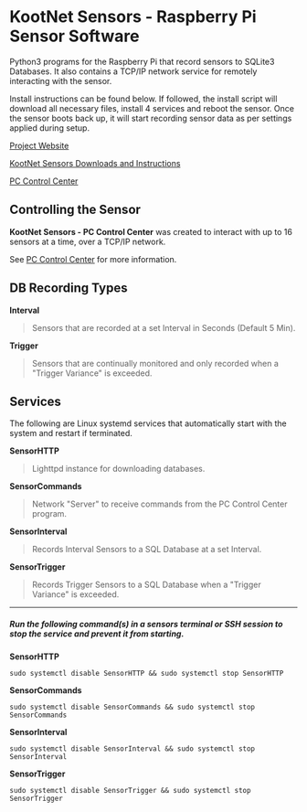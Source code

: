 # KootNet Sensors - Raspberry Pi Sensor Software
Python3 programs for the Raspberry Pi that record sensors to SQLite3 Databases.  It also contains a TCP/IP network service for remotely interacting with the sensor.

Install instructions can be found below.  If followed, the install script will download all necessary files, install 4 services and reboot the sensor.  Once the sensor boots back up, it will start recording sensor data as per settings applied during setup.

[Project Website](http://kootenay-networks.com/?page_id=170)

[KootNet Sensors Downloads and Instructions](http://kootenay-networks.com/?page_id=236)

[PC Control Center](https://github.com/chad-ermacora/sensor-control-center)


Controlling the Sensor
-------------------------

**KootNet Sensors - PC Control Center** was created to interact with up to 16 sensors at a time, over a TCP/IP network.

See [PC Control Center](https://github.com/chad-ermacora/sensor-control-center) for more information.


DB Recording Types
--------------------

**Interval**
>Sensors that are recorded at a set Interval in Seconds (Default 5 Min).

**Trigger**
>Sensors that are continually monitored and only recorded when a "Trigger Variance" is exceeded.


Services
----------

The following are Linux systemd services that automatically start with the system and restart if terminated. 

**SensorHTTP**
>Lighttpd instance for downloading databases.

**SensorCommands**
>Network "Server" to receive commands from the PC Control Center program.

**SensorInterval**
>Records Interval Sensors to a SQL Database at a set Interval.

**SensorTrigger**
>Records Trigger Sensors to a SQL Database when a "Trigger Variance" is exceeded.

-----------------
##### Run the following command(s) in a sensors terminal or SSH session to stop the service and prevent it from starting.

**SensorHTTP**
```
sudo systemctl disable SensorHTTP && sudo systemctl stop SensorHTTP
```

**SensorCommands**
```
sudo systemctl disable SensorCommands && sudo systemctl stop SensorCommands
```

**SensorInterval**
```
sudo systemctl disable SensorInterval && sudo systemctl stop SensorInterval
```

**SensorTrigger**
```
sudo systemctl disable SensorTrigger && sudo systemctl stop SensorTrigger
```
